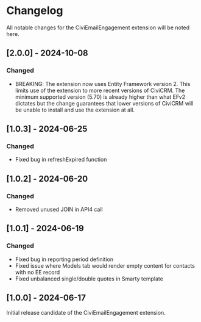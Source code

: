 # Changelog
All notable changes for the CiviEmailEngagement extension will be noted here.

## [2.0.0] - 2024-10-08
### Changed
- BREAKING: The extension now uses Entity Framework version 2. This limits use of
  the extension to more recent versions of CiviCRM. The minimum supported version (5.70)
  is already higher than what EFv2 dictates but the change guarantees that lower versions
  of CiviCRM will be unable to install and use the extension at all.

## [1.0.3] - 2024-06-25

### Changed
- Fixed bug in refreshExpired function

## [1.0.2] - 2024-06-20

### Changed
- Removed unused JOIN in API4 call

## [1.0.1] - 2024-06-19

### Changed
- Fixed bug in reporting period definition
- Fixed issue where Models tab would render empty content for contacts with no EE record
- Fixed unbalanced single/double quotes in Smarty template

## [1.0.0] - 2024-06-17

Initial release candidate of the CiviEmailEngagement extension.

